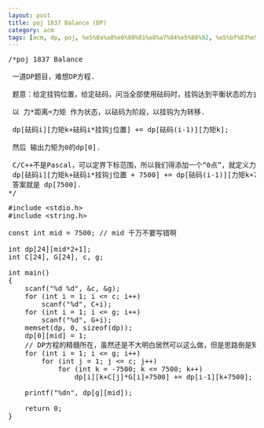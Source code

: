 ```yaml
---
layout: post
title: poj 1837 Balance (DP)
category: acm
tags: [acm, dp, poj, %e5%8a%a8%e6%80%81%e8%a7%84%e5%88%92, %e5%bf%83%e5%be%97, %e8%a7%a3%e9%a2%98%e6%8a%a5%e5%91%8a]
---
```


<pre>/*poj 1837 Balance

 一道DP题目，难想DP方程.

 题意：给定挂钩位置，给定砝码，问当全部使用砝码时，挂钩达到平衡状态的方式有几种。

 以 力*距离=力矩 作为状态，以砝码为阶段，以挂钩为为转移.

 dp[砝码i][力矩k+砝码i*挂钩j位置] += dp[砝码(i-1)][力矩k];

 然后 输出力矩为0的dp[0].

 C/C++不是Pascal，可以定界下标范围，所以我们得添加一个“0点”，就定义力矩最大7500吧！
 dp[砝码i][力矩k+砝码i*挂钩j位置 + 7500] += dp[砝码(i-1)][力矩k+7500];
 答案就是 dp[7500].
*/</pre>
<!--more-->
<pre>#include &lt;stdio.h&gt;
#include &lt;string.h&gt;

const int mid = 7500; // mid 千万不要写错啊

int dp[24][mid*2+1];
int C[24], G[24], c, g;

int main()
{
    scanf("%d %d", &amp;c, &amp;g);
    for (int i = 1; i &lt;= c; i++)
        scanf("%d", C+i);
    for (int i = 1; i &lt;= g; i++)
        scanf("%d", G+i);
    memset(dp, 0, sizeof(dp));
    dp[0][mid] = 1;
    // DP方程的精髓所在，虽然还是不大明白居然可以这么做，但是思路倒是知道了
    for (int i = 1; i &lt;= g; i++) 
        for (int j = 1; j &lt;= c; j++)
            for (int k = -7500; k &lt;= 7500; k++)
                dp[i][k+C[j]*G[i]+7500] += dp[i-1][k+7500];

    printf("%dn", dp[g][mid]);

    return 0;
}</pre>
